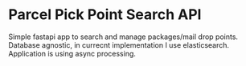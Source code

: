 # Parcel Pick Point Search API
Simple fastapi app to search and manage packages/mail drop points. Database agnostic, in currecnt implementation I use elasticsearch. Application is using async processing.
